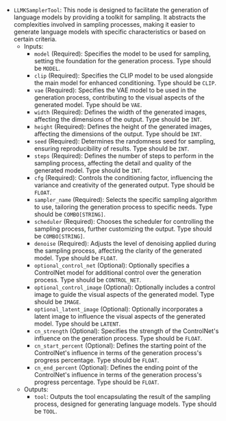 - `LLMKSamplerTool`: This node is designed to facilitate the generation of language models by providing a toolkit for sampling. It abstracts the complexities involved in sampling processes, making it easier to generate language models with specific characteristics or based on certain criteria.
    - Inputs:
        - `model` (Required): Specifies the model to be used for sampling, setting the foundation for the generation process. Type should be `MODEL`.
        - `clip` (Required): Specifies the CLIP model to be used alongside the main model for enhanced conditioning. Type should be `CLIP`.
        - `vae` (Required): Specifies the VAE model to be used in the generation process, contributing to the visual aspects of the generated model. Type should be `VAE`.
        - `width` (Required): Defines the width of the generated images, affecting the dimensions of the output. Type should be `INT`.
        - `height` (Required): Defines the height of the generated images, affecting the dimensions of the output. Type should be `INT`.
        - `seed` (Required): Determines the randomness seed for sampling, ensuring reproducibility of results. Type should be `INT`.
        - `steps` (Required): Defines the number of steps to perform in the sampling process, affecting the detail and quality of the generated model. Type should be `INT`.
        - `cfg` (Required): Controls the conditioning factor, influencing the variance and creativity of the generated output. Type should be `FLOAT`.
        - `sampler_name` (Required): Selects the specific sampling algorithm to use, tailoring the generation process to specific needs. Type should be `COMBO[STRING]`.
        - `scheduler` (Required): Chooses the scheduler for controlling the sampling process, further customizing the output. Type should be `COMBO[STRING]`.
        - `denoise` (Required): Adjusts the level of denoising applied during the sampling process, affecting the clarity of the generated model. Type should be `FLOAT`.
        - `optional_control_net` (Optional): Optionally specifies a ControlNet model for additional control over the generation process. Type should be `CONTROL_NET`.
        - `optional_control_image` (Optional): Optionally includes a control image to guide the visual aspects of the generated model. Type should be `IMAGE`.
        - `optional_latent_image` (Optional): Optionally incorporates a latent image to influence the visual aspects of the generated model. Type should be `LATENT`.
        - `cn_strength` (Optional): Specifies the strength of the ControlNet's influence on the generation process. Type should be `FLOAT`.
        - `cn_start_percent` (Optional): Defines the starting point of the ControlNet's influence in terms of the generation process's progress percentage. Type should be `FLOAT`.
        - `cn_end_percent` (Optional): Defines the ending point of the ControlNet's influence in terms of the generation process's progress percentage. Type should be `FLOAT`.
    - Outputs:
        - `tool`: Outputs the tool encapsulating the result of the sampling process, designed for generating language models. Type should be `TOOL`.
